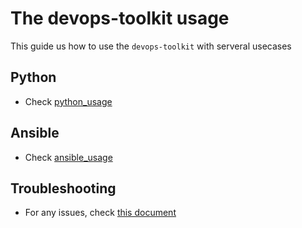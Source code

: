 # The devops-toolkit usage

This guide us how to use the `devops-toolkit` with serveral usecases

## Python

- Check [python_usage](./python_usage.md)

## Ansible

- Check [ansible_usage](./ansible_usage.md)

## Troubleshooting

- For any issues, check [this document](../troubleshooting/TROUBLESHOOTING.md)

